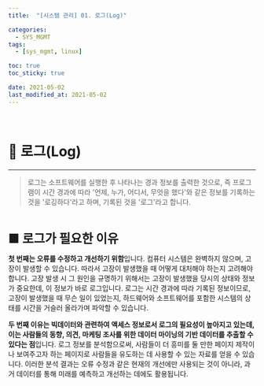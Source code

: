 ```yaml
---
title:  "[시스템 관리] 01. 로그(Log)" 

categories:
  - SYS_MGMT
tags:
  - [sys_mgmt, linux]

toc: true
toc_sticky: true

date: 2021-05-02
last_modified_at: 2021-05-02
---
```

<br>

# 🔔 로그(Log)
---

<style>
table {
    font-size: 12pt;
}
table th:first-of-type {
    width: 5%;
}
table th:nth-of-type(2) {
    width: 20%;
}
table th:nth-of-type(3) {
    width: 50%;
}
table th:nth-of-type(4) {
    width: 30%;
} 
big { 
    font-size: 25px 
}
</style>

> 로그는 소프트웨어를 실행한 후 나타나는 경과 정보를 출력한 것으로, 즉 프로그램이 시간 경과에 따라 '언제, 누가, 어디서, 무엇을 했다'와 같은 정보를 기록하는 것을 '로깅하다'라고 하며, 기록된 것을 '로그'라고 합니다. 

<br>

<big> **■ 로그가 필요한 이유** </big> <br>


**첫 번째는 오류를 수정하고 개선하기 위함**입니다. 컴퓨터 시스템은 완벽하지 않으며, 고장이 발생할 수 있습니다. 따라서 고장이 발생했을 때 어떻게 대처해야 하는지 고려해야 합니다. 고장 발생 시 그 원인을 규명하기 위해서는 고장이 발생했을 당시의 상태와 정보가 중요한데, 이 정보가 바로 로그입니다. 로그는 시간 경과에 따라 기록된 정보이므로, 고장이 발생했을 때 무슨 일이 있었는지, 하드웨어와 소프트웨어를 포함한 시스템의 상태를 시간을 거슬러 올라가며 파악할 수 있습니다. <br>


**두 번째 이유는 빅데이터와 관련하여 액세스 정보로서 로그의 필요성이 높아지고 있는데, 이는 사람들의 동향, 의견, 마케팅 조사를 위한 데이터 마이닝의 기반 데이터를 추출할 수 있다는 점**입니다. 로그 정보를 분석함으로써, 사람들이 더 흥미를 둘 만한 페이지 제작이나 보여주고자 하는 페이지로 사람들을 유도하는 데 사용할 수 있는 자료를 얻을 수 있습니다. 이러한 분석 결과는 오류 수정과 같은 현재의 개선에만 사용되는 것이 아니라, 과거 데이터를 통해 미래를 예측하고 개선하는 데에도 활용됩니다.

